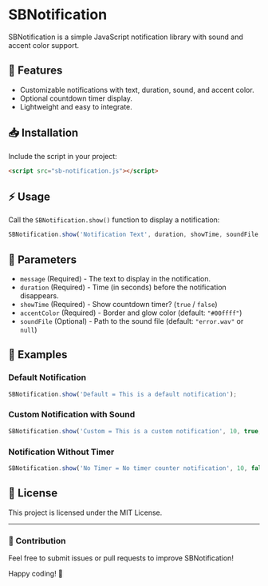 # SBNotification

SBNotification is a simple JavaScript notification library with sound and accent color support.

## 🚀 Features

- Customizable notifications with text, duration, sound, and accent color.
- Optional countdown timer display.
- Lightweight and easy to integrate.

## 📥 Installation

Include the script in your project:

```html
<script src="sb-notification.js"></script>
```

## ⚡ Usage

Call the `SBNotification.show()` function to display a notification:

```javascript
SBNotification.show('Notification Text', duration, showTime, soundFile, accentColor);
```

## 📌 Parameters

- `message` (Required) - The text to display in the notification.
- `duration` (Required) - Time (in seconds) before the notification disappears.
- `showTime` (Required) - Show countdown timer? (`true` / `false`)
- `accentColor` (Required) - Border and glow color (default: `"#00ffff"`)
- `soundFile` (Optional) - Path to the sound file (default: `"error.wav"` or `null`)

## 🔧 Examples

### Default Notification

```javascript
SBNotification.show('Default = This is a default notification');
```

### Custom Notification with Sound

```javascript
SBNotification.show('Custom = This is a custom notification', 10, true, 'success.wav', '#ff0000');
```

### Notification Without Timer

```javascript
SBNotification.show('No Timer = No timer counter notification', 10, false, '#00ff00');
```

## 🎉 License

This project is licensed under the MIT License.

---

### 📌 Contribution

Feel free to submit issues or pull requests to improve SBNotification!

Happy coding! 🚀
